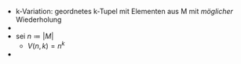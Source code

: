 - k-Variation: geordnetes k-Tupel mit Elementen aus M mit *möglicher* Wiederholung
-
- sei $n\coloneqq |M|$
	- $V(n,k)=n^{k}$
-